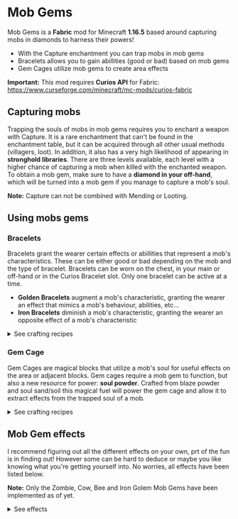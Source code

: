 # Mob Gems
Mob Gems is a **Fabric** mod for Minecraft **1.16.5** based around capturing mobs in diamonds to harness their powers!

- With the Capture enchantment you can trap mobs in mob gems
- Bracelets allows you to gain abillities (good or bad) based on mob gems
- Gem Cages utilize mob gems to create area effects

**Important:** This mod requires **Curios API** for Fabric: https://www.curseforge.com/minecraft/mc-mods/curios-fabric

## Capturing mobs
Trapping the souls of mobs in mob gems requires you to enchant a weapon with Capture. It is a rare enchantment that can't be found in the enchantment table, 
but it can be acquired through all other usual methods (villagers, loot). In addition, it also has a very high likelihood of appearing in **stronghold libraries**.
There are three levels available, each level with a higher chance of capturing a mob when killed with the enchanted weapon. To obtain a mob gem, 
make sure to have a **diamond in your off-hand**, which will be turned into a mob gem if you manage to capture a mob's soul.

**Note:** Capture can not be combined with Mending or Looting.

## Using mobs gems

### Bracelets
Bracelets grant the wearer certain effects or abillities that represent a mob's characteristics. These can be either good or bad depending on the mob and the type of bracelet.
Bracelets can be worn on the chest, in your main or off-hand or in the Curios Bracelet slot. Only one bracelet can be active at a time.

- **Golden Bracelets** augment a mob's characteristic, granting the wearer an effect that mimics a mob's behaviour, abilities, etc...
- **Iron Bracelets** diminish a mob's characteristic, granting the wearer an opposite effect of a mob's characteristic

<details>
  <summary>See crafting recipes</summary>
  
  ![alt text](https://github.com/JrmWrm/mob-gems/blob/master/recipes/golden_bracelet.png "Golden Bracelet recipe")
  ![alt text](https://github.com/JrmWrm/mob-gems/blob/master/recipes/iron_bracelet.png "Iron Bracelet recipe")
  
</details>

### Gem Cage
Gem Cages are magical blocks that utilize a mob's soul for useful effects on the area or adjacent blocks. Gem cages require a mob gem to function, 
but also a new resource for power: **soul powder**. Crafted from blaze powder and soul sand/soil this magical fuel will power the gem cage and allow it to extract 
effects from the trapped soul of a mob.

<details>
  <summary>See crafting recipes</summary>
  
  ![alt text](https://github.com/JrmWrm/mob-gems/blob/master/recipes/gem_cage.png "Gem Cage recipe")
  ![alt text](https://github.com/JrmWrm/mob-gems/blob/master/recipes/soul_powder.png "Soul Powder recipe")
  
</details>

## Mob Gem effects
I recommend figuring out all the different effects on your own, prt of the fun is in finding out! However some can be hard to deduce or 
maybe you like knowing what you're getting yourself into. No worries, all effects have been listed below.

**Note:** Only the Zombie, Cow, Bee and Iron Golem Mob Gems have been implemented as of yet. 

<details>
  <summary>See effects</summary>
  
  | Mob           | Golden Bracelet | Iron Bracelet  | Gem Cage     |
  | ------------- | --------------- | -------------- | ------------ |
  | Zombie | Eating any food will give the wearer hunger | The wearer can eat rotten flesh without getting the hunger effect | All villagers in range will be turned into zombie villagers |
  | Iron Golem | The wearer will have extra max health | The wearer will have less max health | All hostile mobs in range will be pushed away |
  | Cow | All status effects will be removed while wearing | All status effects will slowly increase in strenght (max 5) | All mobs in range can now be milked |
  | Bee | The wearer will polinate (bonemeal) blocks while walking | The wearer will decay organic blocks while walking. Flowers have a small chance of turning into wither roses | All crops and saplings in range will grow faster |
  
</details>



